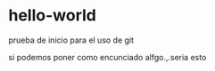# hello-world
prueba de inicio para el uso de git

si  podemos poner como encunciado alfgo.,.seria esto

